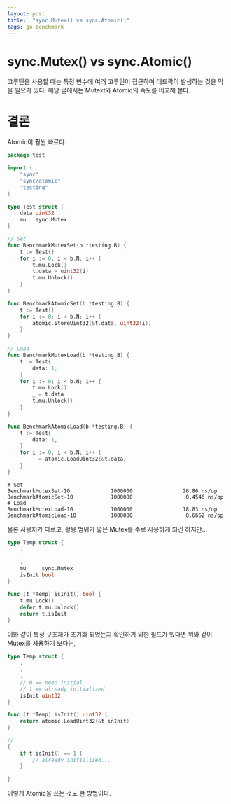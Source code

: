```yaml
---
layout: post
title:  "sync.Mutex() vs sync.Atomic()"
tags: go-benchmark
---
```


# sync.Mutex() vs sync.Atomic()
고루틴을 사용할 때는 특정 변수에 여러 고루틴이 접근하며 데드락이 발생하는 것을 막을 필요가 있다.
해당 글에서는 Mutext와 Atomic의 속도를 비교해 본다.

# 결론
Atomic이 훨씬 빠르다.

```go
package test

import (
	"sync"
	"sync/atomic"
	"testing"
)

type Test struct {
	data uint32
	mu   sync.Mutex
}

// Set
func BenchmarkMutexSet(b *testing.B) {
	t := Test{}
	for i := 0; i < b.N; i++ {
		t.mu.Lock()
		t.data = uint32(i)
		t.mu.Unlock()
	}
}

func BenchmarkAtomicSet(b *testing.B) {
	t := Test{}
	for i := 0; i < b.N; i++ {
		atomic.StoreUint32(&t.data, uint32(i))
	}
}

// Load
func BenchmarkMutexLoad(b *testing.B) {
	t := Test{
		data: 1,
	}
	for i := 0; i < b.N; i++ {
		t.mu.Lock()
		_ = t.data
		t.mu.Unlock()
	}
}

func BenchmarkAtomicLoad(b *testing.B) {
	t := Test{
		data: 1,
	}
	for i := 0; i < b.N; i++ {
		_ = atomic.LoadUint32(&t.data)
	}
}

```

```
# Set
BenchmarkMutexSet-10             1000000                26.86 ns/op
BenchmarkAtomicSet-10            1000000                 0.4546 ns/op
# Load
BenchmarkMutexLoad-10            1000000                18.83 ns/op
BenchmarkAtomicLoad-10           1000000                 0.6662 ns/op
```

물론 사용처가 다르고, 활용 범위가 넓은 Mutex를 주로 사용하게 되긴 하지만... 

```go
type Temp struct {
    .
    .
    .
    mu     sync.Mutex
    isInit bool
}

func (t *Temp) isInit() bool {
    t.mu.Lock()
    defer t.mu.Unlock()
    return t.isInit
}
```
이와 같이 특정 구조체가 초기화 되었는지 확인하기 위한 필드가 있다면 위와 같이 Mutex를 사용하기 보다는,

```go
type Temp struct {
    .
    .
    .
    // 0 == need initial
    // 1 == already initialized
    isInit uint32
}

func (t *Temp) isInit() uint32 {
    return atomic.LoadUint32(&t.inInit)
}

//
{
    if t.isInit() == 1 {
        // already initialized...
    }

}
```
이렇게 Atomic을 쓰는 것도 한 방법이다.